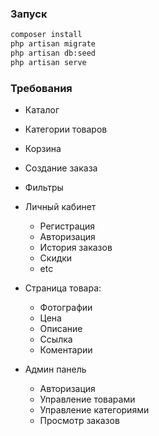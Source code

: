### Запуск

```bash
composer install
php artisan migrate
php artisan db:seed
php artisan serve
```

### Требования

* Каталог
* Категории товаров
* Корзина
* Создание заказа
* Фильтры
* Личный кабинет
    * Регистрация
    * Авторизация
    * История заказов
    * Скидки
    * etc
* Страница товара:
    * Фотографии
    * Цена
    * Описание
    * Ссылка
    * Коментарии
    
        

* Админ панель
    * Авторизация
    * Управление товарами
    * Управление категориями
    * Просмотр заказов
